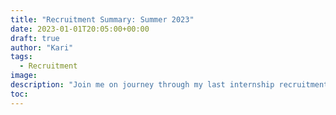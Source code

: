 ```yaml
---
title: "Recruitment Summary: Summer 2023"
date: 2023-01-01T20:05:00+00:00
draft: true
author: "Kari"
tags:
  - Recruitment
image: 
description: "Join me on journey through my last internship recruitment season"
toc: 
---
```

